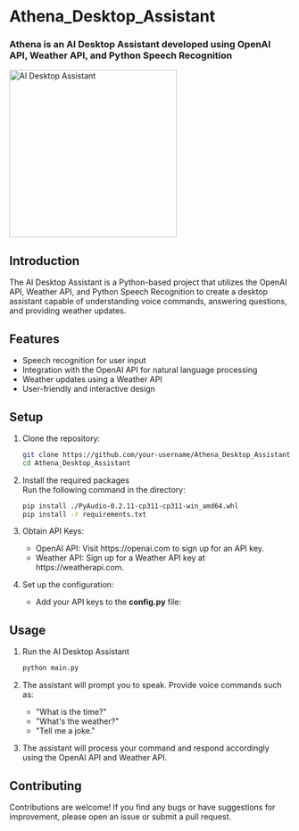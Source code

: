 # Athena_Desktop_Assistant

<h3>Athena is an AI Desktop Assistant developed using OpenAI API, Weather API, and Python Speech Recognition
</h3>

<img alt="AI Desktop Assistant" width="300" src ="https://camo.githubusercontent.com/827677137ce9b69881e72e3d0fd02633fb7a7fd409db81c0b2b500fbaeb8ffa3/68747470733a2f2f67696666696c65732e616c706861636f646572732e636f6d2f3231322f3231323530382e676966">

## Introduction

The AI Desktop Assistant is a Python-based project that utilizes the OpenAI API, Weather API, and Python Speech Recognition to create a desktop assistant capable of understanding voice commands, answering questions, and providing weather updates.

## Features

- Speech recognition for user input
- Integration with the OpenAI API for natural language processing
- Weather updates using a Weather API
- User-friendly and interactive design

## Setup

1. Clone the repository:
   ```bash
   git clone https://github.com/your-username/Athena_Desktop_Assistant.git
   cd Athena_Desktop_Assistant
   
2. Install the required packages<br>
      Run the following command in the directory: 
      ```bash
      pip install ./PyAudio-0.2.11-cp311-cp311-win_amd64.whl
      pip install -r requirements.txt

4. Obtain API Keys: 
    <ul>
      <li>OpenAI API: Visit https://openai.com to sign up for an API key.</li>
      <li>Weather API: Sign up for a Weather API key at https://weatherapi.com.</li>
    </ul>
    
5. Set up the configuration:
     <ul>
      <li>Add your API keys to the <b>config.py</b> file:</li>
    </ul>

## Usage

1. Run the AI Desktop Assistant
    ```python
    python main.py
    
2. The assistant will prompt you to speak. Provide voice commands such as:
     <ul>
       <li>"What is the time?"</li>
       <li>"What's the weather?"</li>
       <li>"Tell me a joke."</li>
     </ul>
     
3. The assistant will process your command and respond accordingly using the OpenAI API and Weather API.

## Contributing

Contributions are welcome! If you find any bugs or have suggestions for improvement, please open an issue or submit a pull request.


